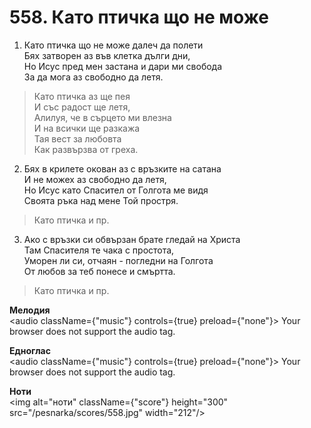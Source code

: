 # 558. Като птичка що не може

1. Като птичка що не може далеч да полети  
Бях затворен аз във клетка дълги дни,  
Но Исус пред мен застана и дари ми свобода  
За да мога аз свободно да летя.  

> Като птичка аз ще пея  
> И със радост ще летя,  
> Алилуя, че в сърцето ми влезна  
> И на всички ще разкажа  
> Тая вест за любовта  
> Как развързва от греха.  

2. Бях в крилете окован аз с връзките на сатана  
И не можех аз свободно да летя,  
Но Исус като Спасител от Голгота ме видя  
Своята ръка над мене Той простря.  

> Като птичка и пр.  

3. Ако с връзки си обвързан брате гледай на Христа  
Там Спасителя те чака с простота,  
Уморен ли си, отчаян - погледни на Голгота  
От любов за теб понесе и смъртта.  

> Като птичка и пр.

**Мелодия**  
<audio className={"music"} controls={true} preload={"none"}>
    <source src="/pesnarka/mp3/558.mp3" type="audio/mpeg"/>
    Your browser does not support the audio tag.
</audio>

**Едноглас**  
<audio className={"music"} controls={true} preload={"none"}>
    <source src="/pesnarka/transp/558.mp3" type="audio/mpeg"/>
    Your browser does not support the audio tag.
</audio>

**Ноти**  
<img alt="ноти" className={"score"} height="300" src="/pesnarka/scores/558.jpg" width="212"/>
